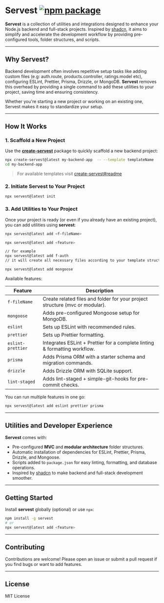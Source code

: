 # Servest <a href="https://npmjs.com/package/servest"><img src="https://img.shields.io/npm/v/servest" alt="npm package"></a>

**Servest** is a collection of utilities and integrations designed to enhance your Node.js backend and full-stack projects. Inspired by [shadcn](https://github.com/shadcn), it aims to simplify and accelerate the development workflow by providing pre-configured tools, folder structures, and scripts.

---

## Why Servest?

Backend development often involves repetitive setup tasks like adding custom files (e.g: auth.route, products.controller, ratings.model etc), configuring ESLint, Prettier, Prisma, Drizzle, or MongoDB. **Servest** removes this overhead by providing a single command to add these utilities to your project, saving time and ensuring consistency.

Whether you're starting a new project or working on an existing one, Servest makes it easy to standardize your setup.

---

## How It Works

### 1. Scaffold a New Project

Use the **[create-servest](https://www.npmjs.com/package/create-servest)** package to quickly scaffold a new backend project:

```bash
npx create-servest@latest my-backend-app  -- --template templateName
cd my-backend-app
```

> For available templates visit [create-servest#readme](https://github.com/dev-rashedin/servest/tree/main/packages/create-servest#readme)

### 2. Initiate Servest to Your Project

```bash
npx servest@latest init
```

### 3. Add Utilities to Your Project

Once your project is ready (or even if you already have an existing project), you can add utilities using **servest**:

```bash
npx servest@latest add <f-fileName>
```

```bash
npx servest@latest add <feature>
```

```bash
// for example
npx servest@latest add f-auth
// it will create all necessary files according to your template structure (mvc or modular), if the necessary folder does not exist, it will create them as well

npx servest@latest add mongoose
```

Available features:

| Feature           | Description                                                                  |
| ----------------- | ---------------------------------------------------------------------------- |
| `f-fileName`      | Create related files and folder for your project structure (mvc or modular). |
| `mongoose`        | Adds pre-configured Mongoose setup for MongoDB.                              |
| `eslint`          | Sets up ESLint with recommended rules.                                       |
| `prettier`        | Sets up Prettier formatting.                                                 |
| `eslint-prettier` | Integrates ESLint + Prettier for a complete linting & formatting workflow.   |
| `prisma`          | Adds Prisma ORM with a starter schema and migration commands.                |
| `drizzle`         | Adds Drizzle ORM with SQLite support.                                        |
| `lint-staged`     | Adds lint-staged + simple-git-hooks for pre-commit checks.                   |

You can run multiple features in one go:

```bash
npx servest@latest add eslint prettier prisma
```

---

## Utilities and Developer Experience

**Servest** comes with:

- Pre-configured **MVC** and **modular architecture** folder structures.
- Automatic installation of dependencies for ESLint, Prettier, Prisma, Drizzle, and Mongoose.
- Scripts added to `package.json` for easy linting, formatting, and database operations.
- Inspired by [shadcn](https://github.com/shadcn) to make backend and full-stack development smoother.

---

## Getting Started

Install **servest** globally (optional) or use `npx`:

```bash
npm install -g servest
# or
npx servest@latest add <feature>
```

---

## Contributing

Contributions are welcome! Please open an issue or submit a pull request if you find bugs or want to add features.

---

## License

MIT License
